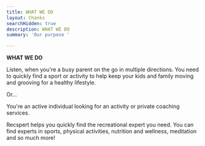 ```yaml
---
title: WHAT WE DO
layout: thanks
searchHidden: true
description: WHAT WE DO
summary: 'Our purpose '

---
```

**WHAT WE DO**

Listen, when you're a busy parent on the go in multiple directions. You need to quickly find a sport or activity to help keep your kids and family moving and grooving for a healthy lifestyle. 

Or...

You're an active individual looking for an activity or private coaching services. 

Recspert helps you quickly find the recreational expert you need. You can find experts in sports, physical activities, nutrition and wellness, meditation and so much more!